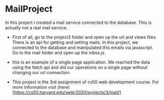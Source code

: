 # MailProject

In this project i created a mail service connected to the database. This is actually not a real mail service.

* First of all, go to the project3 folder and open up the url and views files. There is an api for getting and setting mails.
In this project, we connected to the database and manipulated this emails via javascript. Go to the mail folder and open up the inbox.js.

* this is an example of a single page application. We reached the data using the fetch api and did our operations on a single page without changing our url connection.
* This project is the 3rd assignment of cs50 web development course. For more information visit (here)[https://cs50.harvard.edu/web/2020/projects/3/mail/]
